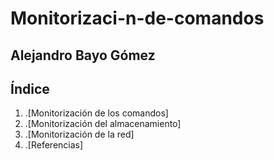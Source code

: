 # Monitorizaci-n-de-comandos
## Alejandro Bayo Gómez

## Índice ##

1. .[Monitorización de los comandos]
2. .[Monitorización del almacenamiento]
3. .[Monitorización de la red]
4. .[Referencias]
